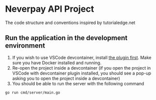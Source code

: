 # Neverpay API Project
The code structure and conventions inspired by tutorialedge.net

## Run the application in the development environment
1. If you wish to use VSCode devcontainer, install [the plugin first](https://code.visualstudio.com/docs/remote/create-dev-container). Make sure you have Docker installed and running.
2. Re-open the project inside a devcontainer (if you open the project in VSCode with devcontainer plugin installed, you should see a pop-up asking you to open the project inside a devcontainer)
3. You should be able to run the server with the following command
``` 
go run cmd/server/main.go 
```